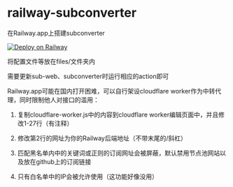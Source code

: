 # railway-subconverter
在Railway.app上搭建subconverter

[![Deploy on Railway](https://railway.app/button.svg)](https://railway.app/new/template?template=https%3A%2F%2Fgithub.com%2Fzhongfly%2Frailway-subconverter&referralCode=y7njpi)

将配置文件等放在files/文件夹内

需要更新sub-web、subconverter时运行相应的action即可

Railway.app可能在国内打开困难，可以自行架设cloudflare worker作为中转代理，同时限制他人对接口的滥用：

1. 复制cloudflare-worker.js中的内容到cloudflare worker编辑页面中，并且修改1-27行（有注释）

1. 修改第2行的网址为你的Railway后端地址（不带末尾的/斜杠）

1. 匹配黑名单内中的关键词或正则的订阅网址会被屏蔽，默认禁用节点池网站以及放在github上的订阅链接

1. 只有白名单中的IP会被允许使用（这功能好像没用）
